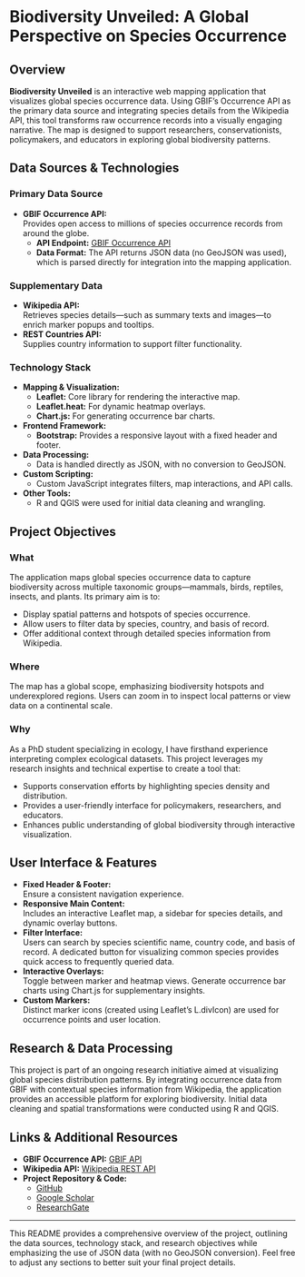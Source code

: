 # Biodiversity Unveiled: A Global Perspective on Species Occurrence

## Overview

**Biodiversity Unveiled** is an interactive web mapping application that visualizes global species occurrence data. Using GBIF’s Occurrence API as the primary data source and integrating species details from the Wikipedia API, this tool transforms raw occurrence records into a visually engaging narrative. The map is designed to support researchers, conservationists, policymakers, and educators in exploring global biodiversity patterns.

## Data Sources & Technologies

### Primary Data Source
- **GBIF Occurrence API:**  
  Provides open access to millions of species occurrence records from around the globe.  
  - **API Endpoint:** [GBIF Occurrence API](https://api.gbif.org/v1/occurrence/search?hasCoordinate=true)
  - **Data Format:** The API returns JSON data (no GeoJSON was used), which is parsed directly for integration into the mapping application.

### Supplementary Data
- **Wikipedia API:**  
  Retrieves species details—such as summary texts and images—to enrich marker popups and tooltips.
- **REST Countries API:**  
  Supplies country information to support filter functionality.

### Technology Stack
- **Mapping & Visualization:**  
  - **Leaflet:** Core library for rendering the interactive map.
  - **Leaflet.heat:** For dynamic heatmap overlays.
  - **Chart.js:** For generating occurrence bar charts.
- **Frontend Framework:**  
  - **Bootstrap:** Provides a responsive layout with a fixed header and footer.
- **Data Processing:**  
  - Data is handled directly as JSON, with no conversion to GeoJSON.
- **Custom Scripting:**  
  - Custom JavaScript integrates filters, map interactions, and API calls.
- **Other Tools:**  
  - R and QGIS were used for initial data cleaning and wrangling.

## Project Objectives

### What
The application maps global species occurrence data to capture biodiversity across multiple taxonomic groups—mammals, birds, reptiles, insects, and plants. Its primary aim is to:
- Display spatial patterns and hotspots of species occurrence.
- Allow users to filter data by species, country, and basis of record.
- Offer additional context through detailed species information from Wikipedia.

### Where
The map has a global scope, emphasizing biodiversity hotspots and underexplored regions. Users can zoom in to inspect local patterns or view data on a continental scale.

### Why
As a PhD student specializing in ecology, I have firsthand experience interpreting complex ecological datasets. This project leverages my research insights and technical expertise to create a tool that:
- Supports conservation efforts by highlighting species density and distribution.
- Provides a user-friendly interface for policymakers, researchers, and educators.
- Enhances public understanding of global biodiversity through interactive visualization.

## User Interface & Features

- **Fixed Header & Footer:**  
  Ensure a consistent navigation experience.
- **Responsive Main Content:**  
  Includes an interactive Leaflet map, a sidebar for species details, and dynamic overlay buttons.
- **Filter Interface:**  
  Users can search by species scientific name, country code, and basis of record. A dedicated button for visualizing common species provides quick access to frequently queried data.
- **Interactive Overlays:**  
  Toggle between marker and heatmap views. Generate occurrence bar charts using Chart.js for supplementary insights.
- **Custom Markers:**  
  Distinct marker icons (created using Leaflet’s L.divIcon) are used for occurrence points and user location.

## Research & Data Processing

This project is part of an ongoing research initiative aimed at visualizing global species distribution patterns. By integrating occurrence data from GBIF with contextual species information from Wikipedia, the application provides an accessible platform for exploring biodiversity. Initial data cleaning and spatial transformations were conducted using R and QGIS.

## Links & Additional Resources

- **GBIF Occurrence API:** [GBIF API](https://api.gbif.org/v1/occurrence/search?hasCoordinate=true)
- **Wikipedia API:** [Wikipedia REST API](https://en.wikipedia.org/api/rest_v1/)
- **Project Repository & Code:**  
  - [GitHub](https://github.com/binayaadh)
  - [Google Scholar](https://scholar.google.com/citations?user=By9S9uAAAAAJ&hl=en)
  - [ResearchGate](https://www.researchgate.net/profile/Binaya-Adhikari-2/research)

---

This README provides a comprehensive overview of the project, outlining the data sources, technology stack, and research objectives while emphasizing the use of JSON data (with no GeoJSON conversion). Feel free to adjust any sections to better suit your final project details.
